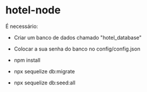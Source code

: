 # hotel-node #

É necessário:

* Criar um banco de dados chamado "hotel_database"
* Colocar a sua senha do banco no config/config.json

* npm install
* npx sequelize db:migrate
* npx sequelize db:seed:all
